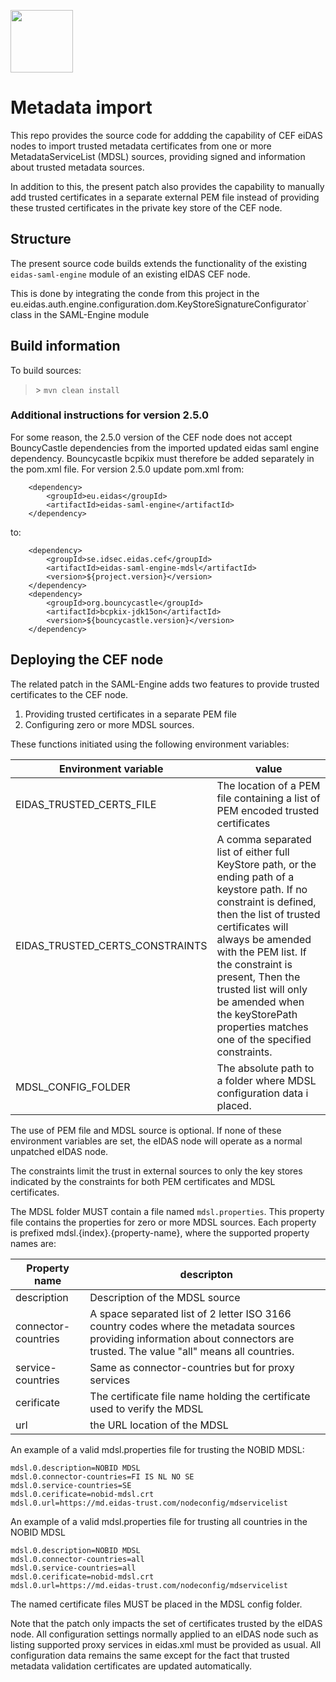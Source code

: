 <img height="100" src="img/nobid-full.svg"></img>

# Metadata import

This repo provides the source code for addding the capability of CEF eiDAS nodes to import trusted metadata certificates from one or more
MetadataServiceList (MDSL) sources, providing signed and information about trusted metadata sources.

In addition to this, the present patch also provides the capability to manually add trusted certificates in a separate external PEM file
instead of providing these trusted certificates in the private key store of the CEF node.

## Structure
The present source code builds extends the functionality of the existing `eidas-saml-engine` module of an existing eIDAS CEF node.

This is done by integrating the conde from this project in the eu.eidas.auth.engine.configuration.dom.KeyStoreSignatureConfigurator` class
in the SAML-Engine module

## Build information

To build sources:

> \> `mvn clean install`


### Additional instructions for version 2.5.0

For some reason, the 2.5.0 version of the CEF node does not accept BouncyCastle dependencies from the imported updated eidas saml engine dependency. Bouncycastle bcpikix must therefore be added separately in the pom.xml file. For version 2.5.0 update pom.xml from:


        <dependency>
            <groupId>eu.eidas</groupId>
            <artifactId>eidas-saml-engine</artifactId>
        </dependency>


to:

        <dependency>
            <groupId>se.idsec.eidas.cef</groupId>
            <artifactId>eidas-saml-engine-mdsl</artifactId>
            <version>${project.version}</version>
        </dependency>
        <dependency>
            <groupId>org.bouncycastle</groupId>
            <artifactId>bcpkix-jdk15on</artifactId>
            <version>${bouncycastle.version}</version>
        </dependency>


## Deploying the CEF node
The related patch in the SAML-Engine adds two features to provide trusted certificates to the CEF node.

1. Providing trusted certificates in a separate PEM file
2. Configuring zero or more MDSL sources.

These functions initiated using the following environment variables:

Environment variable | value
--- | ---
EIDAS_TRUSTED_CERTS_FILE | The location of a PEM file containing a list of PEM encoded trusted certificates
EIDAS_TRUSTED_CERTS_CONSTRAINTS | A comma separated list of either full KeyStore path, or the ending path of a keystore path. If no constraint is defined, then the list of trusted certificates will always be amended with the PEM list. If the constraint is present, Then the trusted list will only be amended when the keyStorePath properties matches one of the specified constraints.
MDSL_CONFIG_FOLDER | The absolute path to a folder where MDSL configuration data i placed.

The use of PEM file and MDSL source is optional. If none of these environment variables are set, the eIDAS node will operate as a normal unpatched eIDAS node.

The constraints limit the trust in external sources to only the key stores indicated by the constraints for both PEM certificates and MDSL certificates.

The MDSL folder MUST contain a file named `mdsl.properties`. This property file contains the properties for zero or more MDSL sources.
Each property is prefixed mdsl.{index}.{property-name}, where the supported property names are:

Property name | descripton
--- | ---
description | Description of the MDSL source
connector-countries | A space separated list of 2 letter ISO 3166 country codes where the metadata sources providing information about connectors are trusted. The value "all" means all countries.
service-countries | Same as connector-countries but for proxy services
cerificate | The certificate file name holding the certificate used to verify the MDSL
url | the URL location of the MDSL

An example of a valid mdsl.properties file for trusting the NOBID MDSL:

```
mdsl.0.description=NOBID MDSL
mdsl.0.connector-countries=FI IS NL NO SE
mdsl.0.service-countries=SE
mdsl.0.cerificate=nobid-mdsl.crt
mdsl.0.url=https://md.eidas-trust.com/nodeconfig/mdservicelist
```

An example of a valid mdsl.properties file for trusting all countries in the NOBID MDSL

```
mdsl.0.description=NOBID MDSL
mdsl.0.connector-countries=all
mdsl.0.service-countries=all
mdsl.0.cerificate=nobid-mdsl.crt
mdsl.0.url=https://md.eidas-trust.com/nodeconfig/mdservicelist
```

The named certificate files MUST be placed in the MDSL config folder.

Note that the patch only impacts the set of certificates trusted by the eIDAS node. All configuration settings normally applied to an eIDAS node
such as listing supported proxy services in eidas.xml must be provided as usual. All configuration data remains the same except for the fact that
trusted metadata validation certificates are updated automatically.
